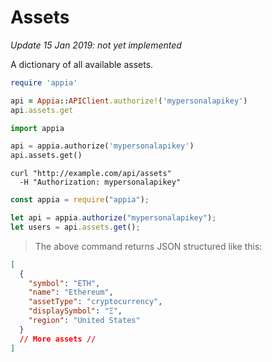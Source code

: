 # Assets

_Update 15 Jan 2019: not yet implemented_

A dictionary of all available assets.

```ruby
require 'appia'

api = Appia::APIClient.authorize!('mypersonalapikey')
api.assets.get
```

```python
import appia

api = appia.authorize('mypersonalapikey')
api.assets.get()
```

```shell
curl "http://example.com/api/assets"
  -H "Authorization: mypersonalapikey"
```

```javascript
const appia = require("appia");

let api = appia.authorize("mypersonalapikey");
let users = api.assets.get();
```

> The above command returns JSON structured like this:

```json
[
  {
    "symbol": "ETH",
    "name": "Ethereum",
    "assetType": "cryptocurrency",
    "displaySymbol": "Ξ",
    "region": "United States"
  }
  // More assets //
]
```
